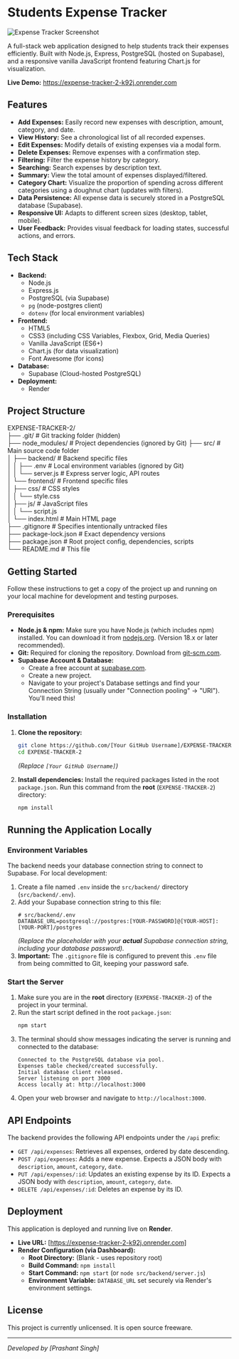 # Students Expense Tracker

![Expense Tracker Screenshot](https://github.com/user-attachments/assets/f29c7033-c1f1-4682-8d8d-b47c87089447)

A full-stack web application designed to help students track their expenses efficiently. Built with Node.js, Express, PostgreSQL (hosted on Supabase), and a responsive vanilla JavaScript frontend featuring Chart.js for visualization.

**Live Demo:** https://expense-tracker-2-k92j.onrender.com <!-- <<< REPLACE THIS URL -->

## Features

*   **Add Expenses:** Easily record new expenses with description, amount, category, and date.
*   **View History:** See a chronological list of all recorded expenses.
*   **Edit Expenses:** Modify details of existing expenses via a modal form.
*   **Delete Expenses:** Remove expenses with a confirmation step.
*   **Filtering:** Filter the expense history by category.
*   **Searching:** Search expenses by description text.
*   **Summary:** View the total amount of expenses displayed/filtered.
*   **Category Chart:** Visualize the proportion of spending across different categories using a doughnut chart (updates with filters).
*   **Data Persistence:** All expense data is securely stored in a PostgreSQL database (Supabase).
*   **Responsive UI:** Adapts to different screen sizes (desktop, tablet, mobile).
*   **User Feedback:** Provides visual feedback for loading states, successful actions, and errors.

## Tech Stack

*   **Backend:**
    *   Node.js
    *   Express.js
    *   PostgreSQL (via Supabase)
    *   `pg` (node-postgres client)
    *   `dotenv` (for local environment variables)
*   **Frontend:**
    *   HTML5
    *   CSS3 (including CSS Variables, Flexbox, Grid, Media Queries)
    *   Vanilla JavaScript (ES6+)
    *   Chart.js (for data visualization)
    *   Font Awesome (for icons)
*   **Database:**
    *   Supabase (Cloud-hosted PostgreSQL)
*   **Deployment:**
    *   Render

## Project Structure
EXPENSE-TRACKER-2/                                                                                                                                          
├── .git/ # Git tracking folder (hidden)                                                                                                                    
├── node_modules/ # Project dependencies (ignored by Git)
├── src/ # Main source code folder                                                                                                                          
│ ├── backend/ # Backend specific files                                                                                                                     
│ │ ├── .env # Local environment variables (ignored by Git)                                                                                                 
│ │ └── server.js # Express server logic, API routes                                                                                                        
│ └── frontend/ # Frontend specific files                                                                                                                   
│ ├── css/ # CSS styles                                                                                                                                     
│ │ └── style.css                                                                                                                                           
│ ├── js/ # JavaScript files                                                                                                                                
│ │ └── script.js                                                                                                                                           
│ └── index.html # Main HTML page                                                                                                                           
├── .gitignore # Specifies intentionally untracked files                                                                                                    
├── package-lock.json # Exact dependency versions                                                                                                           
├── package.json # Root project config, dependencies, scripts                                                                                               
└── README.md # This file                                                                                                                                   

## Getting Started

Follow these instructions to get a copy of the project up and running on your local machine for development and testing purposes.

### Prerequisites

*   **Node.js & npm:** Make sure you have Node.js (which includes npm) installed. You can download it from [nodejs.org](https://nodejs.org/). (Version 18.x or later recommended).
*   **Git:** Required for cloning the repository. Download from [git-scm.com](https://git-scm.com/).
*   **Supabase Account & Database:**
    *   Create a free account at [supabase.com](https://supabase.com/).
    *   Create a new project.
    *   Navigate to your project's Database settings and find your Connection String (usually under "Connection pooling" -> "URI"). You'll need this!

### Installation

1.  **Clone the repository:**
    ```bash
    git clone https://github.com/[Your GitHub Username]/EXPENSE-TRACKER-2.git
    cd EXPENSE-TRACKER-2
    ```
    *(Replace `[Your GitHub Username]`)*

2.  **Install dependencies:** Install the required packages listed in the root `package.json`. Run this command from the **root** (`EXPENSE-TRACKER-2`) directory:
    ```bash
    npm install
    ```

## Running the Application Locally

### Environment Variables

The backend needs your database connection string to connect to Supabase. For local development:

1.  Create a file named `.env` inside the `src/backend/` directory (`src/backend/.env`).
2.  Add your Supabase connection string to this file:
    ```dotenv
    # src/backend/.env
    DATABASE_URL=postgresql://postgres:[YOUR-PASSWORD]@[YOUR-HOST]:[YOUR-PORT]/postgres
    ```
    *(Replace the placeholder with your **actual** Supabase connection string, including your database password).*
3.  **Important:** The `.gitignore` file is configured to prevent this `.env` file from being committed to Git, keeping your password safe.

### Start the Server

1.  Make sure you are in the **root** directory (`EXPENSE-TRACKER-2`) of the project in your terminal.
2.  Run the start script defined in the root `package.json`:
    ```bash
    npm start
    ```
3.  The terminal should show messages indicating the server is running and connected to the database:
    ```
    Connected to the PostgreSQL database via pool.
    Expenses table checked/created successfully.
    Initial database client released.
    Server listening on port 3000
    Access locally at: http://localhost:3000
    ```
4.  Open your web browser and navigate to `http://localhost:3000`.

## API Endpoints

The backend provides the following API endpoints under the `/api` prefix:

*   `GET /api/expenses`: Retrieves all expenses, ordered by date descending.
*   `POST /api/expenses`: Adds a new expense. Expects a JSON body with `description`, `amount`, `category`, `date`.
*   `PUT /api/expenses/:id`: Updates an existing expense by its ID. Expects a JSON body with `description`, `amount`, `category`, `date`.
*   `DELETE /api/expenses/:id`: Deletes an expense by its ID.

## Deployment

This application is deployed and running live on **Render**.

*   **Live URL:** [https://expense-tracker-2-k92j.onrender.com] <!-- <<< REPLACE THIS URL -->
*   **Render Configuration (via Dashboard):**
    *   **Root Directory:** (Blank - uses repository root)
    *   **Build Command:** `npm install`
    *   **Start Command:** `npm start` (or `node src/backend/server.js`)
    *   **Environment Variable:** `DATABASE_URL` set securely via Render's environment settings.

## License

This project is currently unlicensed. It is open source freeware.

---

*Developed by [Prashant Singh]* <!-- Optional: Add your name/link -->

